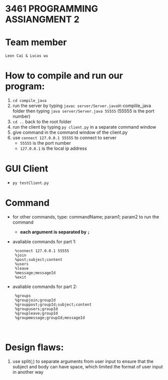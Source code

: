 # 3461 PROGRAMMING ASSIANGMENT 2

# Team member 

```
Leon Cai & Lucas wu
```

# How to compile and run our program:

1. `cd compile_java`
2. run the server by typing `javac server/Server.java`in complile_java folder then typing `java server/Server.java 55555` (55555 is the port number)
3. `cd ..` back to the root folder
4. run the client by typing `py client.py` in a separate command window
5. give command in the command window of the client.py
6. use `connect 127.0.0.1 55555` to connect to server 
   - `55555` is the port number
   - `127.0.0.1` is the local ip address
# GUI Client
- `py testClient.py`
# Command   
- for other commands, type: commandName; param1; param2 to run the command

  -   **each argument is separated by `;`**

- avaliable commands for part 1:
  ```
   %connect 127.0.0.1 55555
   %join
   %post;subject;content
   %users
   %leave
   %message;messageId
   %exit
  ```
- avaliable commands for part 2:
  ```
   %groups
   %groupjoin;groupId
   %grouppost;groupId;subject;content
   %groupusers;groupId
   %groupleave;groupId
   %groupmessage;groupId;messageId
  ```
  
  <br/>

# Design flaws:

1. use split(;) to separate arguments from user input to ensure that the subject and body can have space,
 which limited the format of user input in another way
